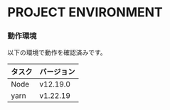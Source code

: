 # PROJECT ENVIRONMENT
### 動作環境

以下の環境で動作を確認済みです。

| タスク  | バージョン |
| :------ | ---------- |
| Node | v12.19.0    |
| yarn     | v1.22.19     |